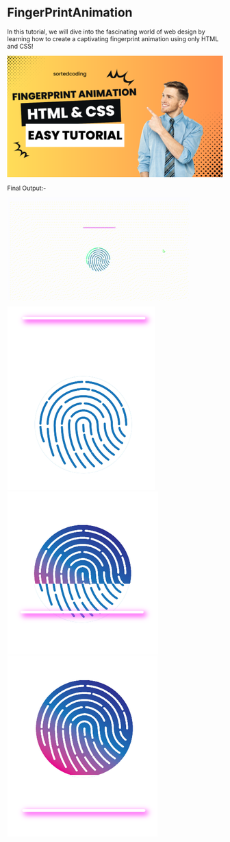 # FingerPrintAnimation
In this tutorial, we will dive into the fascinating world of web design by learning how to create a captivating fingerprint animation using only HTML and CSS! 


![screenshot](Youtube.png)


Final Output:- 

<img align="center" src="https://github.com/SortedCoding/FingerPrintAnimation/blob/main/output.gif" alt="Coder GIF" >

![screenshot](out1.png)
![screenshot](out2.png)
![screenshot](out3.png)

